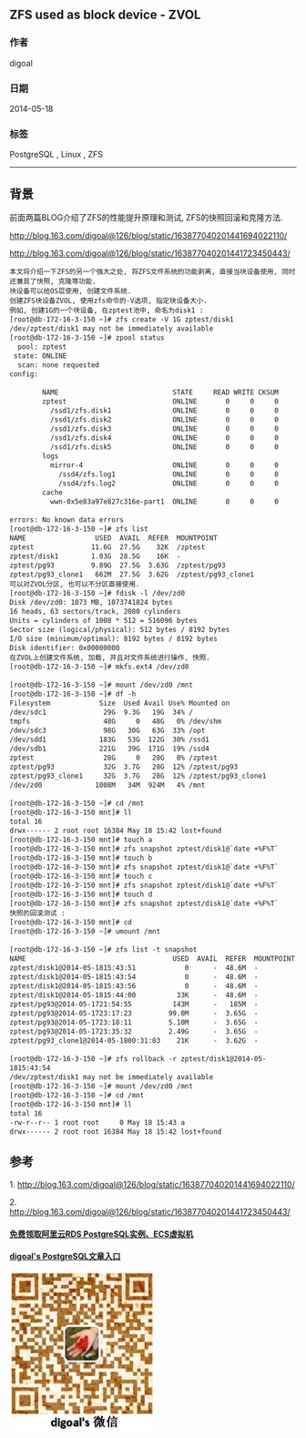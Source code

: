 ## ZFS used as block device - ZVOL  
                                                                                                                                                   
### 作者                                                                                                                                               
digoal                                                                                                                                                 
                                                                                                                                             
### 日期                                                                                                                                                                
2014-05-18                                                                                                                                       
                                                                                                                                              
### 标签                                                                                                                                             
PostgreSQL , Linux , ZFS                                                                                                                                           
                                                                                                                                                                               
----                                                                                                                                                       
                                                                                                                                                                                           
## 背景            
前面两篇BLOG介绍了ZFS的性能提升原理和测试, ZFS的快照回滚和克隆方法.  
  
http://blog.163.com/digoal@126/blog/static/163877040201441694022110/  
  
http://blog.163.com/digoal@126/blog/static/163877040201441723450443/  
  
```  
本文将介绍一下ZFS的另一个强大之处, 将ZFS文件系统的功能剥离, 直接当块设备使用, 同时还兼具了快照, 克隆等功能.  
块设备可以给OS层使用, 创建文件系统.  
创建ZFS块设备ZVOL, 使用zfs命令的-V选项, 指定块设备大小.  
例如, 创建1G的一个块设备, 在zptest池中, 命名为disk1 :   
[root@db-172-16-3-150 ~]# zfs create -V 1G zptest/disk1  
/dev/zptest/disk1 may not be immediately available  
[root@db-172-16-3-150 ~]# zpool status  
  pool: zptest  
 state: ONLINE  
  scan: none requested  
config:  
  
        NAME                            STATE     READ WRITE CKSUM  
        zptest                          ONLINE       0     0     0  
          /ssd1/zfs.disk1               ONLINE       0     0     0  
          /ssd1/zfs.disk2               ONLINE       0     0     0  
          /ssd1/zfs.disk3               ONLINE       0     0     0  
          /ssd1/zfs.disk4               ONLINE       0     0     0  
          /ssd1/zfs.disk5               ONLINE       0     0     0  
        logs  
          mirror-4                      ONLINE       0     0     0  
            /ssd4/zfs.log1              ONLINE       0     0     0  
            /ssd4/zfs.log2              ONLINE       0     0     0  
        cache  
          wwn-0x5e83a97e827c316e-part1  ONLINE       0     0     0  
  
errors: No known data errors  
[root@db-172-16-3-150 ~]# zfs list   
NAME                 USED  AVAIL  REFER  MOUNTPOINT  
zptest              11.6G  27.5G    32K  /zptest  
zptest/disk1        1.03G  28.5G    16K  -  
zptest/pg93         9.89G  27.5G  3.63G  /zptest/pg93  
zptest/pg93_clone1   662M  27.5G  3.62G  /zptest/pg93_clone1  
可以对ZVOL分区, 也可以不分区直接使用.  
[root@db-172-16-3-150 ~]# fdisk -l /dev/zd0  
Disk /dev/zd0: 1073 MB, 1073741824 bytes  
16 heads, 63 sectors/track, 2080 cylinders  
Units = cylinders of 1008 * 512 = 516096 bytes  
Sector size (logical/physical): 512 bytes / 8192 bytes  
I/O size (minimum/optimal): 8192 bytes / 8192 bytes  
Disk identifier: 0x00000000  
在ZVOL上创建文件系统, 加载, 并且对文件系统进行操作, 快照.  
[root@db-172-16-3-150 ~]# mkfs.ext4 /dev/zd0  
  
[root@db-172-16-3-150 ~]# mount /dev/zd0 /mnt  
[root@db-172-16-3-150 ~]# df -h  
Filesystem            Size  Used Avail Use% Mounted on  
/dev/sdc1              29G  9.3G   19G  34% /  
tmpfs                  48G     0   48G   0% /dev/shm  
/dev/sdc3              98G   30G   63G  33% /opt  
/dev/sdd1             183G   53G  122G  30% /ssd1  
/dev/sdb1             221G   39G  171G  19% /ssd4  
zptest                 28G     0   28G   0% /zptest  
zptest/pg93            32G  3.7G   28G  12% /zptest/pg93  
zptest/pg93_clone1     32G  3.7G   28G  12% /zptest/pg93_clone1  
/dev/zd0             1008M   34M  924M   4% /mnt  
  
[root@db-172-16-3-150 ~]# cd /mnt  
[root@db-172-16-3-150 mnt]# ll  
total 16  
drwx------ 2 root root 16384 May 18 15:42 lost+found  
[root@db-172-16-3-150 mnt]# touch a  
[root@db-172-16-3-150 mnt]# zfs snapshot zptest/disk1@`date +%F%T`  
[root@db-172-16-3-150 mnt]# touch b  
[root@db-172-16-3-150 mnt]# zfs snapshot zptest/disk1@`date +%F%T`  
[root@db-172-16-3-150 mnt]# touch c  
[root@db-172-16-3-150 mnt]# zfs snapshot zptest/disk1@`date +%F%T`  
[root@db-172-16-3-150 mnt]# touch d  
[root@db-172-16-3-150 mnt]# zfs snapshot zptest/disk1@`date +%F%T`  
快照的回滚测试 :   
[root@db-172-16-3-150 mnt]# cd  
[root@db-172-16-3-150 ~]# umount /mnt  
  
[root@db-172-16-3-150 ~]# zfs list -t snapshot  
NAME                                    USED  AVAIL  REFER  MOUNTPOINT  
zptest/disk1@2014-05-1815:43:51            0      -  48.6M  -  
zptest/disk1@2014-05-1815:43:54            0      -  48.6M  -  
zptest/disk1@2014-05-1815:43:56            0      -  48.6M  -  
zptest/disk1@2014-05-1815:44:00          33K      -  48.6M  -  
zptest/pg93@2014-05-1721:54:55          143M      -   185M  -  
zptest/pg93@2014-05-1723:17:23         99.0M      -  3.65G  -  
zptest/pg93@2014-05-1723:18:11         5.10M      -  3.65G  -  
zptest/pg93@2014-05-1723:35:32         2.49G      -  3.65G  -  
zptest/pg93_clone1@2014-05-1800:31:03    21K      -  3.62G  -  
  
[root@db-172-16-3-150 ~]# zfs rollback -r zptest/disk1@2014-05-1815:43:54  
/dev/zptest/disk1 may not be immediately available  
[root@db-172-16-3-150 ~]# mount /dev/zd0 /mnt  
[root@db-172-16-3-150 ~]# cd /mnt  
[root@db-172-16-3-150 mnt]# ll  
total 16  
-rw-r--r-- 1 root root     0 May 18 15:43 a  
drwx------ 2 root root 16384 May 18 15:42 lost+found  
```  
  
## 参考  
1\. http://blog.163.com/digoal@126/blog/static/163877040201441694022110/  
  
2\. http://blog.163.com/digoal@126/blog/static/163877040201441723450443/  
    
  
  
  
  
  
  
  
  
  
  
  
  
  
#### [免费领取阿里云RDS PostgreSQL实例、ECS虚拟机](https://free.aliyun.com/ "57258f76c37864c6e6d23383d05714ea")
  
  
#### [digoal's PostgreSQL文章入口](https://github.com/digoal/blog/blob/master/README.md "22709685feb7cab07d30f30387f0a9ae")
  
  
![digoal's weixin](../pic/digoal_weixin.jpg "f7ad92eeba24523fd47a6e1a0e691b59")
  
  
  
  
  
  
  
